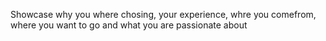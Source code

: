 Showcase why you where chosing, your experience, whre you comefrom, where you want to go and what you are passionate about